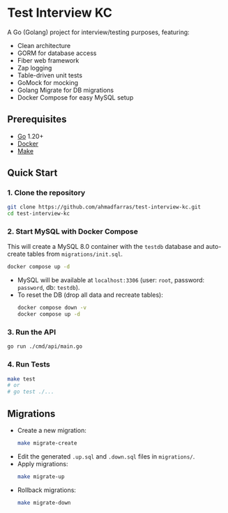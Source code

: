 # Test Interview KC

A Go (Golang) project for interview/testing purposes, featuring:
- Clean architecture
- GORM for database access
- Fiber web framework
- Zap logging
- Table-driven unit tests
- GoMock for mocking
- Golang Migrate for DB migrations
- Docker Compose for easy MySQL setup

## Prerequisites
- [Go](https://golang.org/dl/) 1.20+
- [Docker](https://www.docker.com/get-started)
- [Make](https://www.gnu.org/software/make/)

## Quick Start

### 1. Clone the repository
```sh
git clone https://github.com/ahmadfarras/test-interview-kc.git
cd test-interview-kc
```

### 2. Start MySQL with Docker Compose
This will create a MySQL 8.0 container with the `testdb` database and auto-create tables from `migrations/init.sql`.

```sh
docker compose up -d
```

- MySQL will be available at `localhost:3306` (user: `root`, password: `password`, db: `testdb`).
- To reset the DB (drop all data and recreate tables):
  ```sh
  docker compose down -v
  docker compose up -d
  ```

### 3. Run the API
```sh
go run ./cmd/api/main.go
```

### 4. Run Tests
```sh
make test
# or
# go test ./...
```

## Migrations
- Create a new migration:
  ```sh
  make migrate-create
  ```
- Edit the generated `.up.sql` and `.down.sql` files in `migrations/`.
- Apply migrations:
  ```sh
  make migrate-up
  ```
- Rollback migrations:
  ```sh
  make migrate-down
  ```
